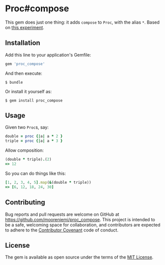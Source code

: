 # Proc#compose

This gem does just one thing: it adds `compose` to `Proc`, with the alias `*`. Based on [this experiment](https://github.com/mooreniemi/compose).

## Installation

Add this line to your application's Gemfile:

```ruby
gem 'proc_compose'
```

And then execute:

    $ bundle

Or install it yourself as:

    $ gem install proc_compose

## Usage

Given two `Proc`s, say:

```ruby
double = proc {|a| a * 2 }
triple = proc {|a| a * 3 }
```

Allow composition:

```ruby
(double * triple).(2)
=> 12
```

So you can do things like this:

```ruby
[1, 2, 3, 4, 5].map(&(double * triple))
=> [6, 12, 18, 24, 30]
```

## Contributing

Bug reports and pull requests are welcome on GitHub at https://github.com/mooreniemi/proc_compose. This project is intended to be a safe, welcoming space for collaboration, and contributors are expected to adhere to the [Contributor Covenant](http://contributor-covenant.org) code of conduct.


## License

The gem is available as open source under the terms of the [MIT License](http://opensource.org/licenses/MIT).

